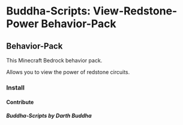 # Buddha-Scripts: View-Redstone-Power Behavior-Pack

## Behavior-Pack

This Minecraft Bedrock behavior pack.

Allows you to view the power of redstone circuits.

### Install

#### Contribute

##### Buddha-Scripts by Darth Buddha
